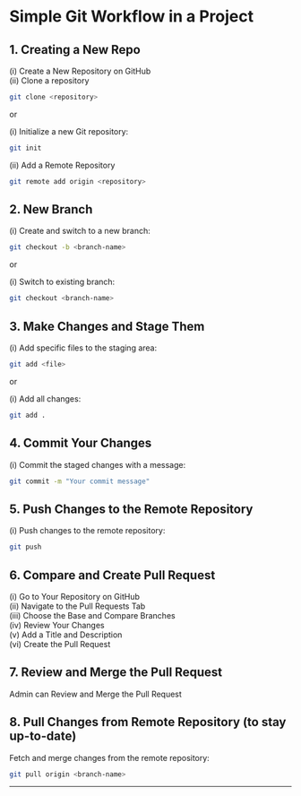 # Simple Git Workflow in a Project

## 1. Creating a New Repo

(i) Create a New Repository on GitHub  
(ii) Clone a repository

  ```bash
  git clone <repository>
  ```

or 

(i) Initialize a new Git repository:

```bash
git init
```
(ii) Add a Remote Repository

```bash
git remote add origin <repository>
```

## 2. New Branch

(i) Create and switch to a new branch:

  ```bash
  git checkout -b <branch-name>
  ```

or

(i) Switch to existing branch:

  ```bash
  git checkout <branch-name>
  ```

## 3. Make Changes and Stage Them

(i) Add specific files to the staging area:

  ```bash
  git add <file>
  ```

or 

(i) Add all changes:

  ```bash
  git add .
  ```

## 4. Commit Your Changes

(i) Commit the staged changes with a message:

  ```bash
  git commit -m "Your commit message"
  ```

## 5. Push Changes to the Remote Repository

(i) Push changes to the remote repository:

  ```bash
  git push
  ```

## 6. Compare and Create Pull Request

(i) Go to Your Repository on GitHub  
(ii) Navigate to the Pull Requests Tab  
(iii) Choose the Base and Compare Branches  
(iv) Review Your Changes  
(v) Add a Title and Description  
(vi) Create the Pull Request  

## 7. Review and Merge the Pull Request

Admin can Review and Merge the Pull Request

## 8. Pull Changes from Remote Repository (to stay up-to-date)

Fetch and merge changes from the remote repository:

  ```bash
  git pull origin <branch-name>
  ```

___
